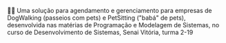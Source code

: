 🐾🦴
Uma solução para agendamento e gerenciamento para empresas de DogWalking (passeios com pets) e PetSitting ("babá" de pets), desenvolvida nas matérias de Programação e Modelagem de Sistemas, no curso de Desenvolvimento de Sistemas, Senai Vitória, turma 2-19
